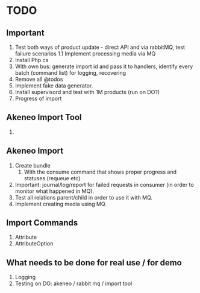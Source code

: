 # TODO

## Important
1. Test both ways of product update - direct API and via rabbitMQ, test failure scenarios
    1.1 Implement processing media via MQ
1. Install Php cs
1. With own bus: generate import id and pass it to handlers, identify every batch (command list) for logging, recovering
1. Remove all @todos
1. Implement fake data generator.
1. Install supervisord and test with 1M products (run on DO?)
1. Progress of import

## Akeneo Import Tool

1.

## Akeneo Import
1. Create bundle
    1. With the consume command that shows proper progress and statuses (requeue etc)
1. Important: journal/log/report for failed requests in consumer (in order to monitor what happened in MQ).
1. Test all relations parent/child in order to use it with MQ.
1. Implement creating media using MQ.

## Import Commands

1. Attribute
1. AttributeOption


## What needs to be done for real use / for demo

1. Logging
2. Testing on DO: akeneo / rabbit mq / import tool  
